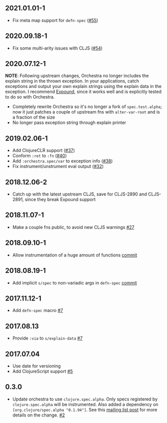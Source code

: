 ## 2021.01.01-1

- Fix meta map support for `defn-spec` ([#55](https://github.com/jeaye/orchestra/pull/55))

## 2020.09.18-1

- Fix some multi-arity issues with CLJS ([#54](https://github.com/jeaye/orchestra/pull/54))

## 2020.07.12-1

**NOTE**: Following upstream changes, Orchestra no longer includes the explain
string in the thrown exception. In your applications, catch exceptions and
output your own explain strings using the explain data in the exception. I
recommend [Expound](https://github.com/bhb/expound), since it works well and is
explicitly tested to do so with Orchestra.

- Completely rewrite Orchestra so it's no longer a fork of `spec.test.alpha`;
  now it just patches a couple of upstream fns with `alter-var-root` and is a
  fraction of the size
- No longer pass exception string through explain printer

## 2019.02.06-1

- Add ClojureCLR support ([#37](https://github.com/jeaye/orchestra/pull/37))
- Conform `:ret` to `:fn` ([#40](https://github.com/jeaye/orchestra/pull/40))
- Add `:orchestra.spec/var` to exception info ([#38](https://github.com/jeaye/orchestra/pull/38))
- Fix instrument/unstrument eval output ([#32](https://github.com/jeaye/orchestra/issues/32))

## 2018.12.06-2

- Catch up with the latest upstream CLJS, save for CLJS-2890 and CLJS-2891,
  since they break Expound support

## 2018.11.07-1

- Make a couple fns public, to avoid new CLJS warnings [#27](https://github.com/jeaye/orchestra/pull/27)

## 2018.09.10-1

- Allow instrumentation of a huge amount of functions [commit](https://github.com/jeaye/orchestra/commit/86f3a93918994db2ea0f90de2e767203b7b6d2c0)

## 2018.08.19-1

- Add implicit `s/spec` to non-variadic args in `defn-spec` [commit](https://github.com/jeaye/orchestra/commit/bc2561f63aace0fe6d822d8242d652254d504c49)

## 2017.11.12-1

- Add `defn-spec` macro [#7](https://github.com/jeaye/orchestra/issues/12)

## 2017.08.13

- Provide `:via` to `s/explain-data` [#7](https://github.com/jeaye/orchestra/issues/7)

## 2017.07.04

- Use date for versioning
- Add ClojureScript support [#5](https://github.com/jeaye/orchestra/issues/5)

## 0.3.0

- Update orchestra to use `clojure.spec.alpha`. Only specs registered by `clojure.spec.alpha` will be instrumented. Also added a dependency on `[org.clojure/spec.alpha "0.1.94"]`. See this [mailing list post](https://groups.google.com/forum/#!msg/clojure/10dbF7w2IQo/ec37TzP5AQAJ) for more details on the change. [#2](https://github.com/jeaye/orchestra/issues/2)
